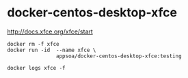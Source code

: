 # docker-centos-desktop-xfce

http://docs.xfce.org/xfce/start

```
docker rm -f xfce
docker run -id  --name xfce \
                appsoa/docker-centos-desktop-xfce:testing
                
docker logs xfce -f
```